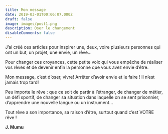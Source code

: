 ```yaml
---
title: Mon message
date: 2019-03-01T00:06:07.000Z
draft: false
image: images/post1.png
description: Oser le changement
disableComments: false
---
```

J’ai créé ces articles pour inspirer une, deux, voire plusieurs personnes qui ont un but, un projet, une envie, un rêve... 

Pour changer ces croyances, cette petite voix qui vous empêche de réaliser vos rêves et de devenir enfin la personne que vous avez envie d’être.

Mon message, c’est d’oser, vivre! Arrêter d’avoir envie et le faire ! Il n’est jamais trop tard!

Peu importe le rêve : que ce soit de partir à l’étranger, de changer de métier, un défi sportif, de changer sa situation dans laquelle on se sent prisonnier, d’apprendre une nouvelle langue ou un instrument… 

Tout rêve a son importance, sa raison d’être, surtout quand c’est VOTRE rêve !

**J. Mumu**
